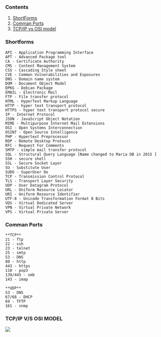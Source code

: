 ### Contents
1. [ShortForms](https://github.com/Akthar313/Notes/blob/main/quickies.md#shortforms)
2. [Comman Ports](https://github.com/Akthar313/Notes/blob/main/quickies.md#comman-ports)
3. [TCP/IP vs OSI model](https://github.com/Akthar313/Notes/blob/main/quickies.md#tcpip-vs-osi-model)

### Shortforms
```
API - Application Programming Interface
APT - Advanced Package tool 
CA - Certificate Authority 
CMS - Content Management System
CSS - Cascading Style sheet
CVE - Common Vulnerabilities and Exposures
DNS - Domain name system
DOM - Document Object Model
DPKG - Debian Package
EMAIL - Electronic Mail
FTP - File transfer protocol
HTML - HyperText Markup Language
HTTP - hyper text transport protocol
HTTPS - hyper text transport protocol secure
IP - Internet Protocol
JSON - JavaScript Object Notation
MIME - Multipurpose Internet Mail Extensions
OSI - Open Systems Interconnection
OSINT - Open Source Intelligence
PHP - Hypertext Preprocessor
RDP - Remote Desktop Protocol
RFC - Request For Comments
SMTP - simple mail transfer protocol
SQL - Structural Query Language [Name changed to Maria DB in 2015 ]
SSH - secure shell
SSL - Secure Socket Layer
SU - Substitute User
SUDO - SuperUser Do
TCP - Transmission Control Protocol
TLS - Transport Layer Security
UDP - User Datagram Protocol
URL - Uniform Resource Locator
URI - Uniform Resource Identifier
UTF-8 - Unicode Transformation Format 8 Bits
VDS - Virtual Dedicated Server
VPN - Virtual Private Network
VPS - Virtual Private Server
```


### Comman Ports
```
**TCP**
21 - ftp
22 - ssh
23 - telnet
25 - smtp
53 - DNS
80 - http
443 - https
110 - pop3
139/445 - smb
143 - imap

**UDP**
53 - DNS
67/68 - DHCP
69 - TFTP
161 - snmp

```
### TCP/IP V/S OSI MODEL
![](https://static.javatpoint.com/tutorial/computer-network/images/osi-vs-tcp-ip2.png)


